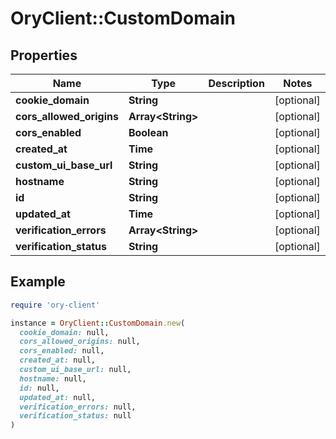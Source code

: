 # OryClient::CustomDomain

## Properties

| Name | Type | Description | Notes |
| ---- | ---- | ----------- | ----- |
| **cookie_domain** | **String** |  | [optional] |
| **cors_allowed_origins** | **Array&lt;String&gt;** |  | [optional] |
| **cors_enabled** | **Boolean** |  | [optional] |
| **created_at** | **Time** |  | [optional] |
| **custom_ui_base_url** | **String** |  | [optional] |
| **hostname** | **String** |  | [optional] |
| **id** | **String** |  | [optional] |
| **updated_at** | **Time** |  | [optional] |
| **verification_errors** | **Array&lt;String&gt;** |  | [optional] |
| **verification_status** | **String** |  | [optional] |

## Example

```ruby
require 'ory-client'

instance = OryClient::CustomDomain.new(
  cookie_domain: null,
  cors_allowed_origins: null,
  cors_enabled: null,
  created_at: null,
  custom_ui_base_url: null,
  hostname: null,
  id: null,
  updated_at: null,
  verification_errors: null,
  verification_status: null
)
```

